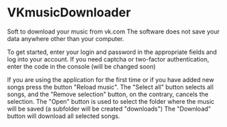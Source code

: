 # VKmusicDownloader
Soft to download your music from vk.com
The software does not save your data anywhere other than your computer.

To get started, enter your login and password in the appropriate fields and log into your account. If you need captcha or two-factor authentication, enter the code in the console (will be changed soon)

If you are using the application for the first time or if you have added new songs press the button "Reload music".
The "Select all" button selects all songs, and the "Remove selection" button, on the contrary, cancels the selection.
The "Open" button is used to select the folder where the music will be saved (a subfolder will be created "downloads")
The "Download" button will download all selected songs.
